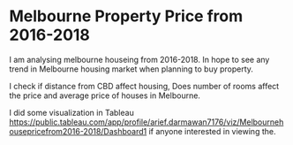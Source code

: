 # Melbourne Property Price from 2016-2018

I am analysing melbourne houseing from 2016-2018. In hope to see any trend in Melbourne housing market when planning to buy property.

I check if distance from CBD affect housing, Does number of rooms affect the price and average price of houses in Melbourne.

I did some visualization in Tableau https://public.tableau.com/app/profile/arief.darmawan7176/viz/Melbournehousepricefrom2016-2018/Dashboard1 if anyone interested in viewing the.
